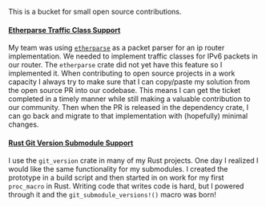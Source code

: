 This is a bucket for small open source contributions.

#### [Etherparse Traffic Class Support](https://github.com/JulianSchmid/etherparse/pull/118)

My team was using [`etherparse`](https://docs.rs/etherparse/latest/etherparse/) as a packet parser for an ip router implementation. We needed to implement traffic classes for IPv6 packets in our router. The `etherparse` crate did not yet have this feature so I implemented it. When contributing to open source projects in a work capacity I always try to make sure that I can copy/paste my solution from the open source PR into our codebase. This means I can get the ticket completed in a timely manner while still making a valuable contribution to our community. Then when the PR is released in the dependency crate, I can go back and migrate to that implementation with (hopefully) minimal changes.

#### [Rust Git Version Submodule Support](https://github.com/fusion-engineering/rust-git-version/pull/23)

I use the `git_version` crate in many of my Rust projects. One day I realized I would like the same functionality for my submodules. I created the prototype in a build script and then started in on work for my first `proc_macro` in Rust. Writing code that writes code is hard, but I powered through it and the `git_submodule_versions!()` macro was born!

